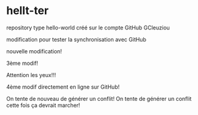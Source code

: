 # hellt-ter
repository type hello-world créé sur le compte GitHub GCleuziou

modification pour tester la synchronisation avec GitHub

nouvelle modification!

3ème modif!

Attention les yeux!!!

4ème modif directement en ligne sur GitHub!

On tente de nouveau de générer un conflit!
On tente de générer un conflit cette fois ça devrait marcher!

